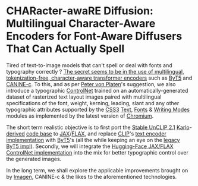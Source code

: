 # CHARacter-awaRE Diffusion: Multilingual Character-Aware Encoders for Font-Aware Diffusers That Can Actually Spell

Tired of text-to-image models that can't spell or deal with fonts and typography correctly ? [The secret seems to be in the use of multilingual, tokenization-free, character-aware transformer encoders](https://arxiv.org/abs/2212.10562) such as [ByT5](https://arxiv.org/abs/2105.13626) and [CANINE-c](https://arxiv.org/abs/2103.06874). To this, and as per [Peter von Platen](https://github.com/patrickvonplaten)'s suggestion, we also introduce a typographic [ControlNet](https://arxiv.org/abs/2302.05543) trained on an automatically-generated dataset of rasterized text layout images paired with multilingual specifications of the font, weight, kerning, leading, slant and any other typographic attributes supported by the [CSS3](https://www.w3.org/Style/CSS/) [Text](https://www.w3.org/TR/css-text-3/), [Fonts](https://www.w3.org/TR/css-fonts-3) & [Writing Modes](https://www.w3.org/TR/css-writing-modes-3/) modules as implemented by the latest version of [Chromium](https://www.chromium.org/Home/).

The short term realistic objective is to first port the [Stable UnCLIP 2.1](https://arxiv.org/abs/2204.06125) [Karlo](https://github.com/kakaobrain/karlo)-[derived](https://github.com/Stability-AI/stablediffusion/blob/main/doc/UNCLIP.MD) [code base](https://github.com/Stability-AI/stablediffusion) to [JAX](https://github.com/google/jax)/[FLAX](https://github.com/google/flax), and replace [CLIP](https://arxiv.org/abs/2103.00020)'s [text encoder implementation](https://github.com/openai/CLIP) with [ByT5](https://github.com/google-research/t5x/tree/main/t5x/examples/t5/byt5)'s (all the while keeping an eye on the [legacy ByT5 impl](https://github.com/google-research/byt5)). Secondly, we will integrate the [Hugging-Face JAX/FLAX ControlNet implementation](https://github.com/huggingface/diffusers/tree/main/examples/controlnet) into the mix for better typographic control over the generated images.

In the long term, we shall explore the applicable improvements brought on by [Imagen](https://arxiv.org/abs/2205.11487), CANINE-c & the likes to the aforementioned technologies.
